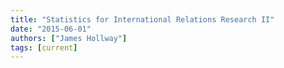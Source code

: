 ```yaml
---
title: "Statistics for International Relations Research II"
date: "2015-06-01"
authors: ["James Hollway"]
tags: [current]
---
```

